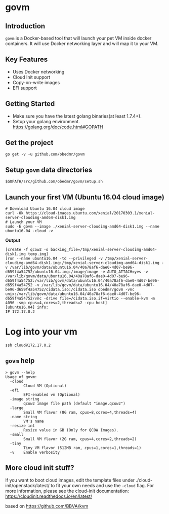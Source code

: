 # govm

Introduction
------------
``govm`` is a Docker-based tool that will launch your pet VM inside docker containers. It will use Docker networking layer and will map it to your VM.

Key Features
------------
- Uses Docker networking
- Cloud Init support
- Copy-on-write images
- EFI support

Getting Started
---------------
-  Make sure you have the latest golang binaries(at least 1.7.4+).
- Setup your golang environment. https://golang.org/doc/code.html#GOPATH

Get the project
---------------
```
go get -v -u github.com/obedmr/govm
```

Setup ``govm`` data directories
----------------------------------
```
$GOPATH/src/github.com/obedmr/govm/setup.sh
```

Launch your first VM (Ubuntu 16.04 cloud image)
-----------------------------------------------
```
# Download Ubuntu 16.04 cloud image
curl -Ok https://cloud-images.ubuntu.com/xenial/20170303.1/xenial-server-cloudimg-amd64-disk1.img
# Launch your VM
sudo -E govm --image ./xenial-server-cloudimg-amd64-disk1.img --name ubuntu16.04 -cloud -v
```

**Output**
```
[create -f qcow2 -o backing_file=/tmp/xenial-server-cloudimg-amd64-disk1.img temp.img]
[run --name ubuntu16.04 -td --privileged -v /tmp/xenial-server-cloudimg-amd64-disk1.img:/tmp/xenial-server-cloudimg-amd64-disk1.img -v /var/lib/govm/data/ubuntu16.04/40a78af6-dae0-4d07-be96-d659f4a54752/ubuntu16.04.img:/image/image -e AUTO_ATTACH=yes -v /var/lib/govm/data/ubuntu16.04/40a78af6-dae0-4d07-be96-d659f4a54752:/var/lib/govm/data/ubuntu16.04/40a78af6-dae0-4d07-be96-d659f4a54752 -v /var/lib/govm/data/ubuntu16.04/40a78af6-dae0-4d07-be96-d659f4a54752/cidata.iso:/cidata.iso obedmr/govm -vnc unix:/var/lib/govm/data/ubuntu16.04/40a78af6-dae0-4d07-be96-d659f4a54752/vnc -drive file=/cidata.iso,if=virtio --enable-kvm -m 4096 -smp cpus=4,cores=2,threads=2 -cpu host]
[ubuntu16.04] info:
IP 172.17.0.2
```

# Log into your vm
```
ssh cloud@172.17.0.2
```

``govm`` help
-------------

```
> govm --help
Usage of govm:
  -cloud
        Cloud VM (Optional)
  -efi
        EFI-enabled vm (Optional)
  -image string
        qcow2 image file path (default "image.qcow2")
  -large
        Small VM flavor (8G ram, cpus=8,cores=4,threads=4)
  -name string
        VM's name
  -resize int
        Resize value in GB (Only for QCOW Images).
  -small
        Small VM flavor (2G ram, cpus=4,cores=2,threads=2)
  -tiny
        Tiny VM flavor (512MB ram, cpus=1,cores=1,threads=1)
  -v    Enable verbosity
```

More cloud init stuff?
----------------------

If you want to boot cloud images, edit the template files under ./cloud-init/openstack/latest/ to fit your own needs and use the `-cloud` flag.
For more information, please see the cloud-init documentation: https://cloudinit.readthedocs.io/en/latest/

based on https://github.com/BBVA/kvm
